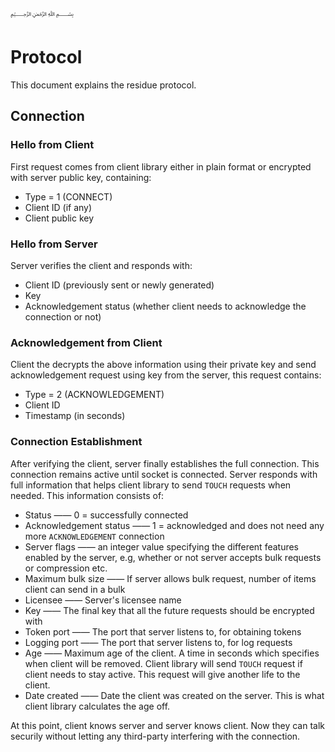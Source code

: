 ﷽

# Protocol
This document explains the residue protocol.

## Connection
### Hello from Client
First request comes from client library either in plain format or encrypted with server public key, containing:

 * Type = 1 (CONNECT)
 * Client ID (if any)
 * Client public key
 
### Hello from Server
Server verifies the client and responds with:

 * Client ID (previously sent or newly generated)
 * Key
 * Acknowledgement status (whether client needs to acknowledge the connection or not)
 
### Acknowledgement from Client
Client the decrypts the above information using their private key and send acknowledgement request using key from the server, this request contains:

 * Type = 2 (ACKNOWLEDGEMENT)
 * Client ID
 * Timestamp (in seconds)
 
### Connection Establishment
After verifying the client, server finally establishes the full connection. This connection remains active until socket is connected. Server responds with full information that helps client library to send `TOUCH` requests when needed. This information consists of:

 * Status —— 0 = successfully connected
 * Acknowledgement status —— 1 = acknowledged and does not need any more `ACKNOWLEDGEMENT` connection
 * Server flags —— an integer value specifying the different features enabled by the server, e.g, whether or not server accepts bulk requests or compression etc.
 * Maximum bulk size —— If server allows bulk request, number of items client can send in a bulk
 * Licensee —— Server's licensee name
 * Key —— The final key that all the future requests should be encrypted with
 * Token port —— The port that server listens to, for obtaining tokens
 * Logging port —— The port that server listens to, for log requests
 * Age —— Maximum age of the client. A time in seconds which specifies when client will be removed. Client library will send `TOUCH` request if client needs to stay active. This request will give another life to the client.
 * Date created —— Date the client was created on the server. This is what client library calculates the age off.
 
At this point, client knows server and server knows client. Now they can talk securily without letting any third-party interfering with the connection.

